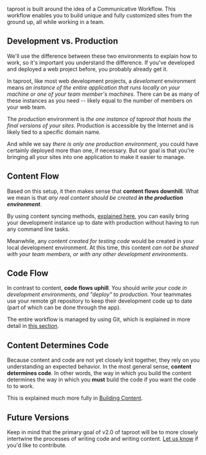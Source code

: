 taproot is built around the idea of a Communicative Workflow. This workflow enables you to build unique and fully customized sites from the ground up, all while working in a team.

Development vs. Production
----------------

We'll use the difference between these two environments to explain how to work, so it's important you understand the difference. If you've developed and deployed a web project before, you probably already get it.

In taproot, like most web development projects, a *develoment* environment means *an instance of the entire application that runs locally on your machine or one of your team member's machines*. There can be as many of these instances as you need -- likely equal to the number of members on your web team.

The *production* environment is *the one instance of taproot that hosts the final versions of your sites*. Production is accessible by the Internet and is likely tied to a specific domain name.

And while we say *there is only one production environment*, you could have certainly deployed more than one, if necessary. But our goal is that you're bringing all your sites into one application to make it easier to manage.

Content Flow
----------------

Based on this setup, it then makes sense that **content flows downhill**. What we mean is that *any real content should be created **in the production environment***.

By using content syncing methods, [explained here](/docs/communicative_workflow/syncing_content), you can easily bring your development instance up to date with production without having to run any command line tasks.

Meanwhile, any *content created for testing code* would be created in your local development environment. At this time, this content *can not be shared with your team members, or with any other development environments*.

Code Flow
----------------

In contrast to content, **code flows uphill**. You should *write your code in development environments, and "deploy" to production*. Your teammates use your remote git repository to keep their development code up to date (part of which can be done through the app).

The entire workflow is managed by using Git, which is explained in more detail in [this section](/docs/communicative_workflow/working_with_git).

Content Determines Code
----------------

Because content and code are not yet closely knit together, they rely on you understanding an expected behavior. In the most general sense, **content determines code**. In other words, the way in which you build the content determines the way in which you **must** build the code if you want the code to to work.

This is explained much more fully in [Building Content](/docs/building_content).

Future Versions
----------------

Keep in mind that the primary goal of v2.0 of taproot will be to more closely intertwine the processes of writing code and writing content. [Let us know](mailto:sean@rocktree.us) if you'd like to contribute.
